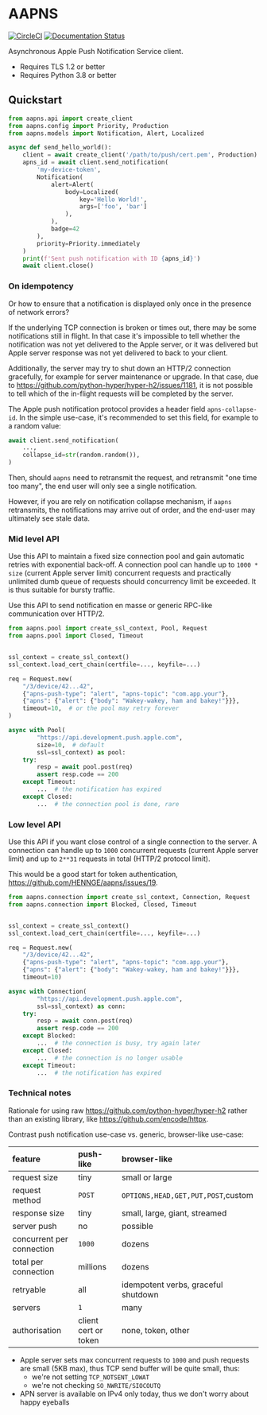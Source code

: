 # AAPNS

[![CircleCI](https://circleci.com/gh/HENNGE/aapns.svg?style=svg)](https://circleci.com/gh/HENNGE/aapns)
[![Documentation Status](https://readthedocs.org/projects/aapns/badge/?version=latest)](http://aapns.readthedocs.io/en/latest/?badge=latest)

Asynchronous Apple Push Notification Service client.

* Requires TLS 1.2 or better
* Requires Python 3.8 or better

## Quickstart

```python
from aapns.api import create_client
from aapns.config import Priority, Production
from aapns.models import Notification, Alert, Localized

async def send_hello_world():
    client = await create_client('/path/to/push/cert.pem', Production)
    apns_id = await client.send_notification(
        'my-device-token',
        Notification(
            alert=Alert(
                body=Localized(
                    key='Hello World!',
                    args=['foo', 'bar']
                ),
            ),
            badge=42
        ),
        priority=Priority.immediately
    )
    print(f'Sent push notification with ID {apns_id}')
    await client.close()
```

### On idempotency

Or how to ensure that a notification is displayed only once in the presence of network errors?

If the underlying TCP connection is broken or times out, there may be some notifications still in flight. In that case it's impossible to tell whether the notification was not yet delivered to the Apple server, or it was delivered but Apple server response was not yet delivered to back to your client.

Additionally, the server may try to shut down an HTTP/2 connection gracefully, for example for server maintenance or upgrade. In that case, due to https://github.com/python-hyper/hyper-h2/issues/1181, it is not possible to tell which of the in-flight requests will be completed by the server.

The Apple push notification protocol provides a header field `apns-collapse-id`. In the simple use-case, it's recommended to set this field, for example to a random value:

```py
await client.send_notification(
    ...,
    collapse_id=str(random.random()),
)
```

Then, should `aapns` need to retransmit the request, and retransmit "one time too many", the end user will only see a single notification.

However, if you are rely on notification collapse mechanism, if `aapns` retransmits, the notifications may arrive out of order, and the end-user may ultimately see stale data.

### Mid level API

Use this API to maintain a fixed size connection pool and gain automatic retries with exponential back-off. A connection pool can handle up to `1000 * size` (current Apple server limit) concurrent requests and practically unlimited dumb queue of requests should concurrency limit be exceeded. It is thus suitable for bursty traffic.

Use this API to send notification en masse or generic RPC-like communication over HTTP/2.

```py
from aapns.pool import create_ssl_context, Pool, Request
from aapns.pool import Closed, Timeout


ssl_context = create_ssl_context()
ssl_context.load_cert_chain(certfile=..., keyfile=...)

req = Request.new(
    "/3/device/42...42",
    {"apns-push-type": "alert", "apns-topic": "com.app.your"},
    {"apns": {"alert": {"body": "Wakey-wakey, ham and bakey!"}}},
    timeout=10,  # or the pool may retry forever
)

async with Pool(
        "https://api.development.push.apple.com",
        size=10,  # default
        ssl=ssl_context) as pool:
    try:
        resp = await pool.post(req)
        assert resp.code == 200
    except Timeout:
        ...  # the notification has expired
    except Closed:
        ...  # the connection pool is done, rare
```

### Low level API

Use this API if you want close control of a single connection to the server. A connection can handle up to `1000` concurrent requests (current Apple server limit) and up to `2**31` requests in total (HTTP/2 protocol limit).

This would be a good start for token authentication, https://github.com/HENNGE/aapns/issues/19.

```py
from aapns.connection import create_ssl_context, Connection, Request
from aapns.connection import Blocked, Closed, Timeout


ssl_context = create_ssl_context()
ssl_context.load_cert_chain(certfile=..., keyfile=...)

req = Request.new(
    "/3/device/42...42",
    {"apns-push-type": "alert", "apns-topic": "com.app.your"},
    {"apns": {"alert": {"body": "Wakey-wakey, ham and bakey!"}}},
    timeout=10)

async with Connection(
        "https://api.development.push.apple.com",
        ssl=ssl_context) as conn:
    try:
        resp = await conn.post(req)
        assert resp.code == 200
    except Blocked:
        ...  # the connection is busy, try again later
    except Closed:
        ...  # the connection is no longer usable
    except Timeout:
        ...  # the notification has expired
```

### Technical notes

Rationale for using raw https://github.com/python-hyper/hyper-h2 rather than an existing library, like https://github.com/encode/httpx.

Contrast push notification use-case vs. generic, browser-like use-case:

| feature                   | push-like | browser-like                        |
|:--------------------------|:----------|:------------------------------------|
| request size              | tiny      | small or large                      |
| request method            | `POST`    | `OPTIONS,HEAD,GET,PUT,POST`,custom  |
| response size             | tiny      | small, large, giant, streamed       |
| server push               | no        | possible                            |
| concurrent per connection | `1000`    | dozens                              |
| total per connection      | millions  | dozens                              |
| retryable                 | all       | idempotent verbs, graceful shutdown |
| servers                   | `1`       | many                                |
| authorisation             | client cert or token | none, token, other       |

* Apple server sets max concurrent requests to `1000` and push requests are small (5KB max), thus TCP send buffer will be quite small, thus:
  * we're not setting `TCP_NOTSENT_LOWAT`
  * we're not checking `SO_NWRITE/SIOCOUTQ`
* APN server is available on IPv4 only today, thus we don't worry about happy eyeballs
